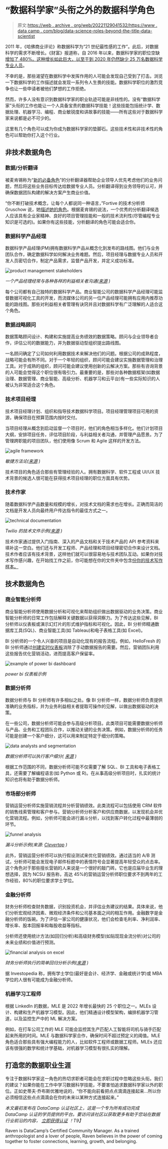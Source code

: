 # “数据科学家”头衔之外的数据科学角色

> 原文:[https://web . archive . org/web/20221129041532/https://www . data camp . com/blog/data-science-roles-beyond-the-title-data-scientist](https://web.archive.org/web/20221129041532/https://www.datacamp.com/blog/data-science-roles-beyond-the-title-data-scientist)

2011 年，《哈佛商业评论》称数据科学为“21 世纪最性感的工作”。此后，对数据科学的需求不断增长。《财富》报道称，自 2016 年以来，数据科学家的职位空缺[增加了 480%。这种增长如此巨大，以至于到 2020 年](https://web.archive.org/web/20220702223919/https://fortune.com/education/business/articles/2022/03/08/glassdoors-no-3-best-job-in-the-u-s-has-seen-job-growth-surge-480/)[仍然缺少 25 万名数据科学专业人员](https://web.archive.org/web/20220702223919/https://quanthub.com/data-scientist-shortage-2020/)。

不幸的是，那些渴望在数据科学中发挥作用的人可能会发现自己受到了打击。浏览一下数据科学的工作描述就会发现一系列令人生畏的技能。数据科学职位的激烈竞争也让一些申请者被他们梦想的工作拒绝。

然而，许多人没有意识到数据科学家的职业轨迹可能是非线性的。没有“数据科学家”头衔的工作也能让一个人具备宝贵的数据科学技能！这些技能包括统计学、数据处理、机器学习、编程、商业敏锐度和讲故事的技能——所有这些对于数据科学家来说都是必不可少的。

这里有几个角色可以成为你成为数据科学家的垫脚石。这些技术性和非技术性的角色可以帮助你打入这个行业。

## 非技术数据角色

### 数据/分析翻译

被麦肯锡称为“[新的必备角色](https://web.archive.org/web/20220702223919/https://www.mckinsey.com/business-functions/mckinsey-analytics/our-insights/analytics-translator)”的分析翻译器帮助企业领导人优先考虑他们的业务问题，然后将这些业务目标传达给数据专业人员。分析翻译得到业务领导的认可，并确保数据团队构建的解决方案产生商业价值。

“你不断打破技术概念，让每个人都说同一种语言，”Fortive 的技术分析师 Gruschow 说，她[描述她的角色](https://web.archive.org/web/20220702223919/https://builtin.com/data-science/analytics-translator)。根据麦肯锡的说法，一个优秀的分析翻译候选人应该具有企业家精神、良好的项目管理技能和一般的技术流利性(尽管编程专业知识是可选的)。如果你有这些技能，分析翻译的角色可能会适合你。

### 数据科学产品经理

数据科学产品经理(PM)拥有数据科学产品从概念化到发布的路线图。他们与业务团队合作，确定数据科学如何解决业务难题。然后，项目经理与数据专业人员和开发人员密切合作，制定产品需求，监督产品开发，并定义成功标准。

![product management stakeholders](../Images/8a211ad7c325c414e46e6cb180e1d6fd.png)

*一个产品经理经常与各种各样的利益相关者沟通([来源](https://web.archive.org/web/20220702223919/https://www.christianstrunk.com/blog/how-to-manage-stakeholders) )*

每个公司都有自己独特的数据科学产品。商业智能公司的数据科学产品经理可能监督数据可视化工具的开发，而流媒体公司的另一位产品经理可能拥有应用内推荐功能的路线图。那些对利益相关者管理有诀窍并且对数据科学有广泛理解的人适合这个角色。

### 数据战略顾问

数据策略顾问设计、构建和实施提高业务绩效的数据策略。顾问与企业领导者合作，评估公司的数据能力，并为数据驱动型组织提出路线图。

一名顾问确定了公司如何利用数据技术来解决他们的问题。根据公司的成熟程度，战略可能会有所不同。对于一个年轻的组织，顾问可能会建议实施数据管理和治理工具。对于成熟的组织，顾问可能会建议使用创新的云解决方案。那些有咨询背景的人可能会觉得这个职位很有吸引力。最重要的是，那些对各种数据框架(如数据治理、数据管理、商业智能、高级分析、机器学习和云平台)有一些实际知识的人被认为非常适合这个角色。

### 技术项目经理

技术项目经理计划、组织和指导技术数据科学项目。项目经理管理项目可用的资源，确保项目在预算范围内按时交付。

当项目经理从概念到启动监督一个项目时，他们的角色相当多样化。他们计划项目大纲，安排项目任务，评估项目阶段，与利益相关者沟通，并管理产品愿景。为了管理跨职能的项目团队，他们使用像 Scrum 和 Agile 这样的开发方法。

![agile framework](../Images/6f47b526b8fa1172543ab16c88b46ff0.png)

*敏捷方法论([来源](https://web.archive.org/web/20220702223919/https://www.wearemarketing.com/blog/what-is-the-agile-methodology-and-what-benefits-does-it-have-for-your-company.html) )*

技术项目的角色适合那些有管理经验的人。拥有数据科学、软件工程或 UI/UX 技术背景的候选人很可能在获得技术项目经理的职位方面具有优势。

### 技术作家

随着数据科学产品数量和规模的增长，对技术文档的需求也在增长。正确而简洁的文档是开发人员向最终用户传达指令的最佳方式之一。

![technical documentation](../Images/0673e08791760af27308eb8d0fc3d0b2.png)

*Twilio 的技术文件示例([来源](https://web.archive.org/web/20220702223919/https://www.twilio.com/docs) )*

技术作家通过提供入门指南、深入的产品文档和关于技术产品的 API 参考资料来填补这一空白。他们还与开发工程师、产品经理和项目经理密切合作来设计文档。技术作者应该有技术背景，这样他们就可以很容易地与技术团队互动。如果你对技术写作感兴趣，在开始找工作之前，你可能想在你的文件夹中包含[份你的技术写作样本。](https://web.archive.org/web/20220702223919/https://woz-u.com/blog/technical-writing-for-data-science/)

## 技术数据角色

### 商业智能分析师

商业智能分析师使用数据分析和可视化来帮助组织做出数据驱动的业务决策。商业智能分析师的日常工作包括解释关键数据以获得洞察力。为了传达这些见解，BI 分析师以仪表板或演示幻灯片的形式维护指标和可视化。因此，BI 分析师精通数据库工具(SQL)、商业智能工具(如 Tableau)和电子表格工具(如 Excel)。

BI 分析师的一个令人兴奋的项目是自动化现有的报告流程。例如，HelloFresh 的 BI 分析师通过[创建实时仪表板](https://web.archive.org/web/20220702223919/https://www.tableau.com/learn/articles/business-intelligence-examples)消除了手动数据报告的需要。然后，营销团队利用这些报告优化营销活动，进而提高客户保留率。

![example of power bi dashboard](../Images/6cbd4bdae2297be8f9e666170838d31c.png)

*power bi 仪表板示例*

### 数据分析师

数据分析师与 BI 分析师有许多相似之处。像 BI 分析师一样，数据分析师负责提供准确的业务指标，并为业务利益相关者提取可操作的见解，以做出数据驱动的决策。

在一些公司，数据分析师可能会参与高级分析项目。此类项目可能需要数据分析师与产品、业务和工程团队合作，以推动关键的业务决策。例如，数据分析师的任务可能是创建一个客户细分，这可以用来制定特定于细分的策略。

![data analysts and segmentation](../Images/920824412a916133681d93a40ae09fd3.png)

*数据分析师可以执行客户细分( [来源](https://web.archive.org/web/20220702223919/https://www.b2binternational.com/what-we-do/markets/account-based-marketing/) )*

根据工作范围的不同，数据分析师可能不仅需要了解 SQL、BI 工具和电子表格工具，还需要了解编程语言(如 Python 或 R)。在从事高级分析项目时，扎实的统计知识也将有助于数据分析师。

### 市场部分析师

营销运营分析师实施营销流程并分析营销绩效。此类流程可以包括使用 CRM 软件的销售线索管理和客户参与。营销分析师分析客户和供应商数据，以发现机会并优化营销流程。例如，分析师可能会进行漏斗分析，以找到客户转化过程中最薄弱的环节。

![funnel analysis](../Images/43b721cbb1e116868099768a96495666.png)

*漏斗分析示例(来源: [Clevertap](https://web.archive.org/web/20220702223919/https://clevertap.com/blog/funnel-analysis/) )*

此外，营销运营分析师可以执行假设测试来优化营销绩效。通过适当的 A/B 测试，分析师可能会发现电子邮件标题中的表情符号会显著提高年轻受众的点击率。这个角色对于那些擅长营销的人来说是一个很好的敲门砖。它也是应届毕业生的理想选择，因为 NCSU 报告称，高达 45%的营销运营分析师职位要求不到两年的工作经验，80%的职位要求学士学位。

### 金融分析师

财务分析师检查财务数据，识别投资机会，并评估业务建议的结果。具体来说，他们分析宏观经济因素、微观经济条件和公司基本面之间的相互作用。金融数字是金融分析师的饭碗。为了评估一家公司的健康状况，他们会检查毛利率、净利润率、增长率、股本回报率和每股收益等指标。

分析师还使用统计方法(如回归分析)和高级财务模型(如贴现现金流分析)对公司的未来业绩和价值进行预测。

![financial analysis on excel](../Images/f19a3542b5fed88698fe17780d0b4452.png)

*财务分析师执行的简单回归分析示例([来源](https://web.archive.org/web/20220702223919/https://exceljet.net/excel-functions/excel-forecast.linear-function) )*

据 Investopedia 称，拥有学士学位(最好是会计、经济学、金融或统计学)或 MBA 学位的人很有可能成为金融分析师。

### 机器学习工程师

根据 LinkedIn 的数据，MLE 是 2022 年增长最快的 25 个职位之一。MLEs 设计、构建和生产机器学习模型。因此，他们精通设计模型架构，编排机器学习管道，以及监控生产中的 ML 解决方案。

例如，在打车公司工作的 MLE 可能会监控其生产匹配人工智能将司机与骑手匹配起来所用的时间。MLE 与数据科学家合作，确保时间不超过预定义的阈值。MLE 角色适合那些具有强大编程能力的人，比如软件工程师或数据工程师。MLEs 还应该有很强的数学和统计学基础，对机器学习模型有很扎实的理解。

## 打造您的数据职业生涯

专注于数据科学家这一角色的热切求职者可能会在求职过程中忽略这些头衔。我们的建议？如果你能在工作中学习数据科学技能，不要害怕追求数据科学家以外的职位。正如史蒂夫·乔布斯优雅地说的，“你不能向前看把点点滴滴连接起来…所以你必须相信这些点点滴滴会在你的未来以某种方式连接起来。”

*本文最初发布在 DataCamp 认证社区上，这是一个专为所有成功完成 DataCamp 认证的学员提供的平台。要访问该社区以获取更多有助于您站在数据行业前沿的内容， [立即获得认证](https://web.archive.org/web/20220702223919/https://www.datacamp.com/certification) ！T9】*

Raven is DataCamp’s Certified Community Manager. As a trained anthropologist and a lover of people, Raven believes in the power of coming together to foster connections, learning, growth, and belonging.